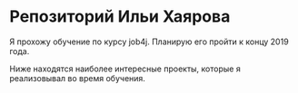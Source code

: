 # Репозиторий Ильи Хаярова

Я прохожу обучение по курсу job4j. Планирую его пройти к концу 2019 года.

Ниже находятся наиболее интересные проекты, которые я реализовывал во время обучения.